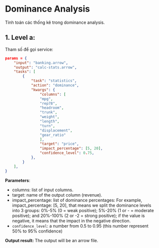 # Dominance Analysis


Tính toán các thống kê trong dominance analysis.


## 1. Level a:

Tham số để gọi service:
```json
params = {
    "input": "banking.arrow",
    "output": "calc-stats.arrow",
    "tasks": [
        {
            "task": "statistics",
            "action": "dominance",
            "kwargs": {
                "columns": [
                "mpg",
                "rep78",
                "headroom",
                "trunk",
                "weight",
                "length",
                "turn",
                "displacement",
                "gear_ratio"
				],
				"target": "price",
				"impact_percentage": [5, 20],
				"confidence_level": 0.75,
            },
        }
    ],
}
```

**Parameters**:

- columns: list of input columns.
- target: name of the output column (revenue).
- impact_percentage: list of dominance percentages:
For example, impact_percentage: [5, 20], that means we split the dominance levels into 3 groups: 0%-5% (0 = weak positive); 5%-20% (1 or - = moderate positive); and 20%-100% (2 or -2 = strong positive); if the value is negative, it means that the impact in the negative direction.
- `confidence_level`: a number from 0.5 to 0.95 (this number represent 50% to 95% confidence)


**Output result:** The output will be an arrow file.

